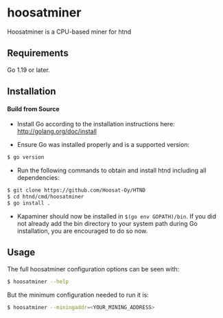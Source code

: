 # hoosatminer

Hoosatminer is a CPU-based miner for htnd

## Requirements

Go 1.19 or later.

## Installation

#### Build from Source

- Install Go according to the installation instructions here:
  http://golang.org/doc/install

- Ensure Go was installed properly and is a supported version:

```bash
$ go version
```

- Run the following commands to obtain and install htnd including all dependencies:

```bash
$ git clone https://github.com/Hoosat-Oy/HTND
$ cd htnd/cmd/hoosatminer
$ go install .
```

- Kapaminer should now be installed in `$(go env GOPATH)/bin`. If you did
  not already add the bin directory to your system path during Go installation,
  you are encouraged to do so now.
  
## Usage

The full hoosatminer configuration options can be seen with:

```bash
$ hoosatminer --help
```

But the minimum configuration needed to run it is:
```bash
$ hoosatminer --miningaddr=<YOUR_MINING_ADDRESS>
```